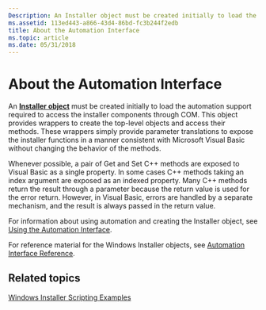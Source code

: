 ```yaml
---
Description: An Installer object must be created initially to load the automation support required to access the installer components through COM.
ms.assetid: 113ed443-a866-43d4-86bd-fc3b244f2edb
title: About the Automation Interface
ms.topic: article
ms.date: 05/31/2018
---
```


# About the Automation Interface

An [**Installer object**](installer-object.md) must be created initially to load the automation support required to access the installer components through COM. This object provides wrappers to create the top-level objects and access their methods. These wrappers simply provide parameter translations to expose the installer functions in a manner consistent with Microsoft Visual Basic without changing the behavior of the methods.

Whenever possible, a pair of Get and Set C++ methods are exposed to Visual Basic as a single property. In some cases C++ methods taking an index argument are exposed as an indexed property. Many C++ methods return the result through a parameter because the return value is used for the error return. However, in Visual Basic, errors are handled by a separate mechanism, and the result is always passed in the return value.

For information about using automation and creating the Installer object, see [Using the Automation Interface](using-the-automation-interface.md).

For reference material for the Windows Installer objects, see [Automation Interface Reference](automation-interface-reference.md).

## Related topics

<dl> <dt>

[Windows Installer Scripting Examples](windows-installer-scripting-examples.md)
</dt> </dl>

 

 



